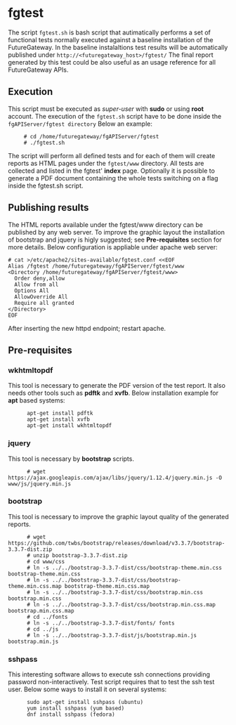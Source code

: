 # fgtest
The script `fgtest.sh` is bash script that autimatically performs a set of functional tests normally executed against a baseline installation of the FutureGateway. In the baseline instalaltions test results will be automatically published under `http://<futuregateway_host>/fgtest/`
The final report generated by this test could be also useful as an usage reference for all FutureGateway APIs.

## Execution
This script must be executed as *super-user* with **sudo** or using **root** account. The execution of the `fgtest.sh` script have to be done inside the `fgAPIServer/fgtest directory`
Below an example:
```
     # cd /home/futuregateway/fgAPIServer/fgtest
     # ./fgtest.sh
```
The script will perform all defined tests and for each of them will create reports as HTML pages under the `fgtest/www` directory. All tests are collected and listed in the fgtest' **index** page. Optionally it is possible to generate a PDF document containing the whole tests switching on a flag inside the fgtest.sh script.

## Publishing results
The HTML reports available under the fgtest/www directory can be published by any web server. To improve the graphic layout the installation of bootstrap and jquery is higly suggested; see **Pre-requisites** section for more details. 
Below configuration is appliable under apache web server:
```
# cat >/etc/apache2/sites-available/fgtest.conf <<EOF
Alias /fgtest /home/futuregateway/fgAPIServer/fgtest/www
<Directory /home/futuregateway/fgAPIServer/fgtest/www>
  Order deny,allow
  Allow from all
  Options All
  AllowOverride All
  Require all granted
</Directory>
EOF
```
After inserting the new httpd endpoint; restart apache.

## Pre-requisites
### wkhtmltopdf
This tool is necessary to generate the PDF version of the test report. It also needs other tools such as **pdftk** and **xvfb**.
Below installation example for **apt** based systems:
```
      apt-get install pdftk
      apt-get install xvfb
      apt-get install wkhtmltopdf
```
### jquery
This tool is necessary by **bootstrap** scripts.
```
      # wget https://ajax.googleapis.com/ajax/libs/jquery/1.12.4/jquery.min.js -O www/js/jquery.min.js
```
### bootstrap
This tool is necessary to improve the graphic layout quality of the generated reports.
```
      # wget https://github.com/twbs/bootstrap/releases/download/v3.3.7/bootstrap-3.3.7-dist.zip
      # unzip bootstrap-3.3.7-dist.zip
      # cd www/css
      # ln -s ../../bootstrap-3.3.7-dist/css/bootstrap-theme.min.css bootstrap-theme.min.css
      # ln -s ../../bootstrap-3.3.7-dist/css/bootstrap-theme.min.css.map bootstrap-theme.min.css.map
      # ln -s ../../bootstrap-3.3.7-dist/css/bootstrap.min.css bootstrap.min.css
      # ln -s ../../bootstrap-3.3.7-dist/css/bootstrap.min.css.map bootstrap.min.css.map
      # cd ../fonts
      # ln -s ../../bootstrap-3.3.7-dist/fonts/ fonts
      # cd ../js
      # ln -s ../../bootstrap-3.3.7-dist/js/bootstrap.min.js bootstrap.min.js 
 ```
### sshpass
This interesting software allows to execute ssh connections providing password non-interactively. Test script requires that to test the ssh test user.
Below some ways to install it on several systems:
```
      sudo apt-get install sshpass (ubuntu)
      yum install sshpass (yum based)
      dnf install sshpass (fedora)
```


